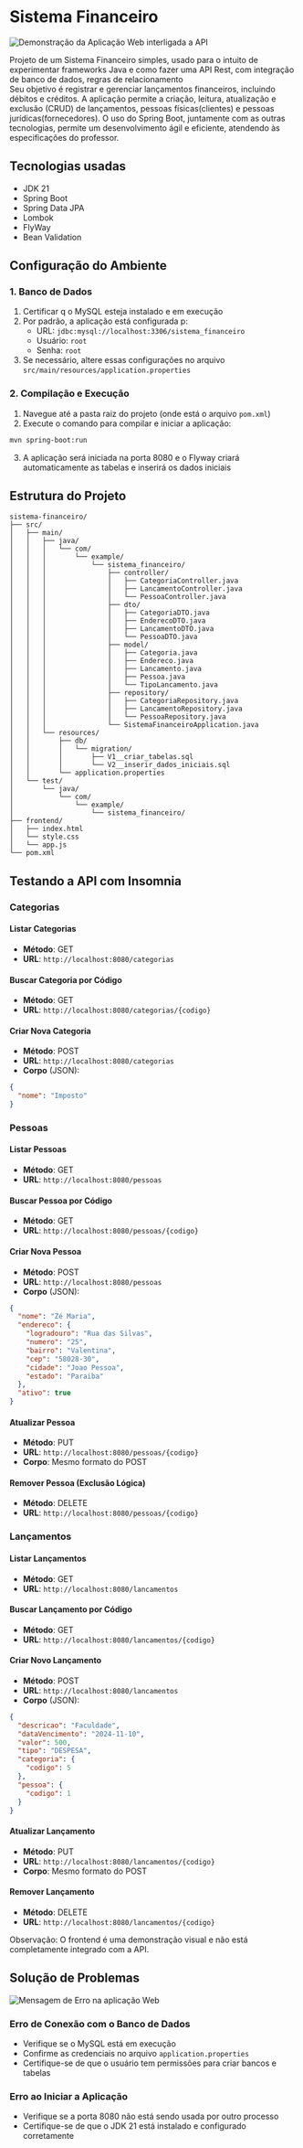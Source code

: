 # Sistema Financeiro

<img src=/images/sistemafinanceiro.png alt="Demonstração da Aplicação Web interligada a API">

Projeto de um Sistema Financeiro simples, usado para o intuito de experimentar frameworks Java e como fazer uma API Rest, com integração de banco de dados, regras de relacionamento
<br> Seu objetivo é registrar e gerenciar lançamentos financeiros, incluindo débitos e créditos. A aplicação permite a criação, leitura, atualização e exclusão (CRUD) de lançamentos, pessoas físicas(clientes) e pessoas jurídicas(fornecedores). O uso do Spring Boot, juntamente com as outras tecnologias, permite um desenvolvimento ágil e eficiente, atendendo às especificações do professor.

## Tecnologias usadas
- JDK 21
- Spring Boot
- Spring Data JPA
- Lombok
- FlyWay
- Bean Validation

## Configuração do Ambiente

### 1. Banco de Dados

1. Certificar q o MySQL esteja instalado e em execução
2. Por padrão, a aplicação está configurada p:
   - URL: `jdbc:mysql://localhost:3306/sistema_financeiro`
   - Usuário: `root`
   - Senha: `root`
3. Se necessário, altere essas configurações no arquivo `src/main/resources/application.properties`

### 2. Compilação e Execução

1. Navegue até a pasta raiz do projeto (onde está o arquivo `pom.xml`)
2. Execute o comando para compilar e iniciar a aplicação:

```bash
mvn spring-boot:run
```

3. A aplicação será iniciada na porta 8080 e o Flyway criará automaticamente as tabelas e inserirá os dados iniciais

## Estrutura do Projeto

```
sistema-financeiro/
├── src/
│   ├── main/
│   │   ├── java/
│   │   │   └── com/
│   │   │       └── example/
│   │   │           └── sistema_financeiro/
│   │   │               ├── controller/
│   │   │               │   ├── CategoriaController.java
│   │   │               │   ├── LancamentoController.java
│   │   │               │   └── PessoaController.java
│   │   │               ├── dto/
│   │   │               │   ├── CategoriaDTO.java
│   │   │               │   ├── EnderecoDTO.java
│   │   │               │   ├── LancamentoDTO.java
│   │   │               │   └── PessoaDTO.java
│   │   │               ├── model/
│   │   │               │   ├── Categoria.java
│   │   │               │   ├── Endereco.java
│   │   │               │   ├── Lancamento.java
│   │   │               │   ├── Pessoa.java
│   │   │               │   └── TipoLancamento.java
│   │   │               ├── repository/
│   │   │               │   ├── CategoriaRepository.java
│   │   │               │   ├── LancamentoRepository.java
│   │   │               │   └── PessoaRepository.java
│   │   │               └── SistemaFinanceiroApplication.java
│   │   └── resources/
│   │       ├── db/
│   │       │   └── migration/
│   │       │       ├── V1__criar_tabelas.sql
│   │       │       └── V2__inserir_dados_iniciais.sql
│   │       └── application.properties
│   └── test/
│       └── java/
│           └── com/
│               └── example/
│                   └── sistema_financeiro/
├── frontend/
│   ├── index.html
│   └── style.css
│   └── app.js
└── pom.xml
```

## Testando a API com Insomnia

### Categorias

#### Listar Categorias
- **Método**: GET
- **URL**: `http://localhost:8080/categorias`

#### Buscar Categoria por Código
- **Método**: GET
- **URL**: `http://localhost:8080/categorias/{codigo}`

#### Criar Nova Categoria
- **Método**: POST
- **URL**: `http://localhost:8080/categorias`
- **Corpo** (JSON):
```json
{
  "nome": "Imposto"
}
```

### Pessoas

#### Listar Pessoas
- **Método**: GET
- **URL**: `http://localhost:8080/pessoas`

#### Buscar Pessoa por Código
- **Método**: GET
- **URL**: `http://localhost:8080/pessoas/{codigo}`

#### Criar Nova Pessoa
- **Método**: POST
- **URL**: `http://localhost:8080/pessoas`
- **Corpo** (JSON):
```json
{
  "nome": "Zé Maria",
  "endereco": {
    "logradouro": "Rua das Silvas",
    "numero": "25",
    "bairro": "Valentina",
    "cep": "58028-30",
    "cidade": "Joao Pessoa",
    "estado": "Paraiba"
  },
  "ativo": true
}
```

#### Atualizar Pessoa
- **Método**: PUT
- **URL**: `http://localhost:8080/pessoas/{codigo}`
- **Corpo**: Mesmo formato do POST

#### Remover Pessoa (Exclusão Lógica)
- **Método**: DELETE
- **URL**: `http://localhost:8080/pessoas/{codigo}`

### Lançamentos

#### Listar Lançamentos
- **Método**: GET
- **URL**: `http://localhost:8080/lancamentos`

#### Buscar Lançamento por Código
- **Método**: GET
- **URL**: `http://localhost:8080/lancamentos/{codigo}`

#### Criar Novo Lançamento
- **Método**: POST
- **URL**: `http://localhost:8080/lancamentos`
- **Corpo** (JSON):
```json
{
  "descricao": "Faculdade",
  "dataVencimento": "2024-11-10",
  "valor": 500,
  "tipo": "DESPESA",
  "categoria": {
    "codigo": 5
  },
  "pessoa": {
    "codigo": 1
  }
}
```

#### Atualizar Lançamento
- **Método**: PUT
- **URL**: `http://localhost:8080/lancamentos/{codigo}`
- **Corpo**: Mesmo formato do POST

#### Remover Lançamento
- **Método**: DELETE
- **URL**: `http://localhost:8080/lancamentos/{codigo}`


Observação: O frontend é uma demonstração visual e não está completamente integrado com a API. 

## Solução de Problemas

<img src=/images/mensagemdeerro.png alt="Mensagem de Erro na aplicação Web">

### Erro de Conexão com o Banco de Dados
- Verifique se o MySQL está em execução
- Confirme as credenciais no arquivo `application.properties`
- Certifique-se de que o usuário tem permissões para criar bancos e tabelas

### Erro ao Iniciar a Aplicação
- Verifique se a porta 8080 não está sendo usada por outro processo
- Certifique-se de que o JDK 21 está instalado e configurado corretamente

